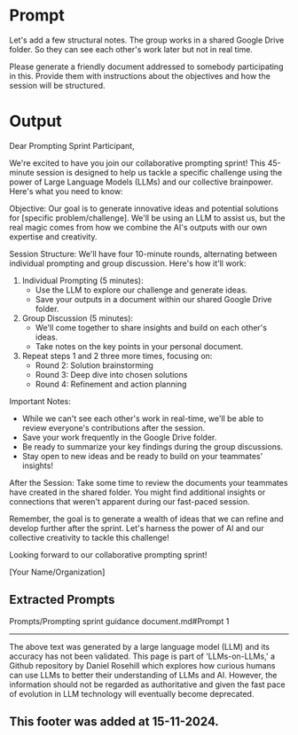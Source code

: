 # Prompt

Let's add a few structural notes. The group works in a shared Google Drive folder. So they can see each other's work later but  not in real time.

Please generate a friendly document addressed to somebody participating in this. Provide them with instructions about the objectives and how the session will be structured.

# Output

Dear Prompting Sprint Participant,

We're excited to have you join our collaborative prompting sprint! This 45-minute session is designed to help us tackle a specific challenge using the power of Large Language Models (LLMs) and our collective brainpower. Here's what you need to know:

Objective:
Our goal is to generate innovative ideas and potential solutions for \[specific problem/challenge]. We'll be using an LLM to assist us, but the real magic comes from how we combine the AI's outputs with our own expertise and creativity.

Session Structure:
We'll have four 10-minute rounds, alternating between individual prompting and group discussion. Here's how it'll work:

1. Individual Prompting (5 minutes):
   - Use the LLM to explore our challenge and generate ideas.
   - Save your outputs in a document within our shared Google Drive folder.
2. Group Discussion (5 minutes):
   - We'll come together to share insights and build on each other's ideas.
   - Take notes on the key points in your personal document.
3. Repeat steps 1 and 2 three more times, focusing on:
   - Round 2: Solution brainstorming
   - Round 3: Deep dive into chosen solutions
   - Round 4: Refinement and action planning

Important Notes:

- While we can't see each other's work in real-time, we'll be able to review everyone's contributions after the session.
- Save your work frequently in the Google Drive folder.
- Be ready to summarize your key findings during the group discussions.
- Stay open to new ideas and be ready to build on your teammates' insights!

After the Session:
Take some time to review the documents your teammates have created in the shared folder. You might find additional insights or connections that weren't apparent during our fast-paced session.

Remember, the goal is to generate a wealth of ideas that we can refine and develop further after the sprint. Let's harness the power of AI and our collective creativity to tackle this challenge!

Looking forward to our collaborative prompting sprint!

\[Your Name/Organization]

## Extracted Prompts

Prompts/Prompting sprint guidance document.md#Prompt 1

---

The above text was generated by a large language model (LLM) and its accuracy has not been validated. This page is part of 'LLMs-on-LLMs,' a Github repository by Daniel Rosehill which explores how curious humans can use LLMs to better their understanding of LLMs and AI. However, the information should not be regarded as authoritative and given the fast pace of evolution in LLM technology will eventually become deprecated. 

This footer was added at 15-11-2024.
---